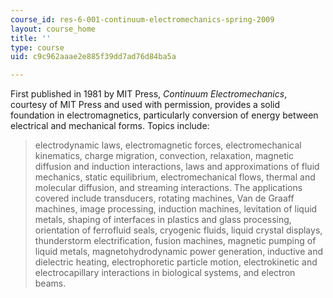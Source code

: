 ```yaml
---
course_id: res-6-001-continuum-electromechanics-spring-2009
layout: course_home
title: ''
type: course
uid: c9c962aaae2e885f39dd7ad76d84ba5a

---
```

First published in 1981 by MIT Press, _Continuum Electromechanics_, courtesy of MIT Press and used with permission, provides a solid foundation in electromagnetics, particularly conversion of energy between electrical and mechanical forms. Topics include:

> electrodynamic laws, electromagnetic forces, electromechanical kinematics, charge migration, convection, relaxation, magnetic diffusion and induction interactions, laws and approximations of fluid mechanics, static equilibrium, electromechanical flows, thermal and molecular diffusion, and streaming interactions. The applications covered include transducers, rotating machines, Van de Graaff machines, image processing, induction machines, levitation of liquid metals, shaping of interfaces in plastics and glass processing, orientation of ferrofluid seals, cryogenic fluids, liquid crystal displays, thunderstorm electrification, fusion machines, magnetic pumping of liquid metals, magnetohydrodynamic power generation, inductive and dielectric heating, electrophoretic particle motion, electrokinetic and electrocapillary interactions in biological systems, and electron beams.
